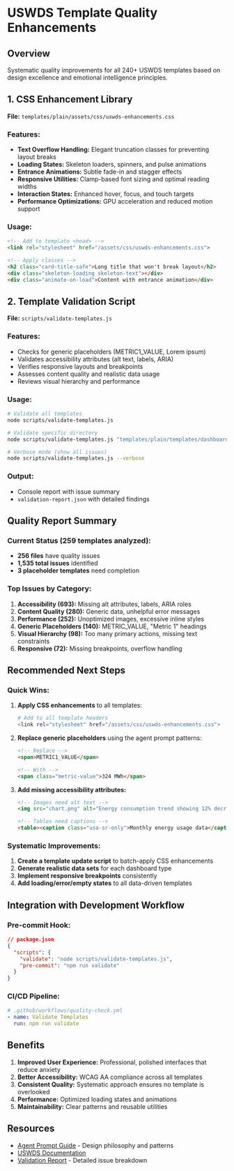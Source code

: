 # USWDS Template Quality Enhancements

## Overview
Systematic quality improvements for all 240+ USWDS templates based on design excellence and emotional intelligence principles.

## 1. CSS Enhancement Library
**File:** `templates/plain/assets/css/uswds-enhancements.css`

### Features:
- **Text Overflow Handling:** Elegant truncation classes for preventing layout breaks
- **Loading States:** Skeleton loaders, spinners, and pulse animations
- **Entrance Animations:** Subtle fade-in and stagger effects
- **Responsive Utilities:** Clamp-based font sizing and optimal reading widths
- **Interaction States:** Enhanced hover, focus, and touch targets
- **Performance Optimizations:** GPU acceleration and reduced motion support

### Usage:
```html
<!-- Add to template <head> -->
<link rel="stylesheet" href="/assets/css/uswds-enhancements.css">

<!-- Apply classes -->
<h2 class="card-title-safe">Long title that won't break layout</h2>
<div class="skeleton-loading skeleton-text"></div>
<div class="animate-on-load">Content with entrance animation</div>
```

## 2. Template Validation Script
**File:** `scripts/validate-templates.js`

### Features:
- Checks for generic placeholders (METRIC1_VALUE, Lorem ipsum)
- Validates accessibility attributes (alt text, labels, ARIA)
- Verifies responsive layouts and breakpoints
- Assesses content quality and realistic data usage
- Reviews visual hierarchy and performance

### Usage:
```bash
# Validate all templates
node scripts/validate-templates.js

# Validate specific directory
node scripts/validate-templates.js "templates/plain/templates/dashboards/**/*.html"

# Verbose mode (show all issues)
node scripts/validate-templates.js --verbose
```

### Output:
- Console report with issue summary
- `validation-report.json` with detailed findings

## Quality Report Summary

### Current Status (259 templates analyzed):
- **256 files** have quality issues
- **1,535 total issues** identified
- **3 placeholder templates** need completion

### Top Issues by Category:
1. **Accessibility (693):** Missing alt attributes, labels, ARIA roles
2. **Content Quality (280):** Generic data, unhelpful error messages
3. **Performance (252):** Unoptimized images, excessive inline styles
4. **Generic Placeholders (140):** METRIC_VALUE, "Metric 1" headings
5. **Visual Hierarchy (98):** Too many primary actions, missing text constraints
6. **Responsive (72):** Missing breakpoints, overflow handling

## Recommended Next Steps

### Quick Wins:
1. **Apply CSS enhancements** to all templates:
   ```bash
   # Add to all template headers
   <link rel="stylesheet" href="/assets/css/uswds-enhancements.css">
   ```

2. **Replace generic placeholders** using the agent prompt patterns:
   ```html
   <!-- Replace -->
   <span>METRIC1_VALUE</span>
   
   <!-- With -->
   <span class="metric-value">324 MWh</span>
   ```

3. **Add missing accessibility attributes:**
   ```html
   <!-- Images need alt text -->
   <img src="chart.png" alt="Energy consumption trend showing 12% decrease">
   
   <!-- Tables need captions -->
   <table><caption class="usa-sr-only">Monthly energy usage data</caption>
   ```

### Systematic Improvements:
1. **Create a template update script** to batch-apply CSS enhancements
2. **Generate realistic data sets** for each dashboard type
3. **Implement responsive breakpoints** consistently
4. **Add loading/error/empty states** to all data-driven templates

## Integration with Development Workflow

### Pre-commit Hook:
```json
// package.json
{
  "scripts": {
    "validate": "node scripts/validate-templates.js",
    "pre-commit": "npm run validate"
  }
}
```

### CI/CD Pipeline:
```yaml
# .github/workflows/quality-check.yml
- name: Validate Templates
  run: npm run validate
```

## Benefits

1. **Improved User Experience:** Professional, polished interfaces that reduce anxiety
2. **Better Accessibility:** WCAG AA compliance across all templates
3. **Consistent Quality:** Systematic approach ensures no template is overlooked
4. **Performance:** Optimized loading states and animations
5. **Maintainability:** Clear patterns and reusable utilities

## Resources

- [Agent Prompt Guide](./agent-prompt.md) - Design philosophy and patterns
- [USWDS Documentation](https://designsystem.digital.gov/)
- [Validation Report](../validation-report.json) - Detailed issue breakdown